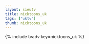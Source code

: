 ```yaml
--- 
layout: sieutv
title: nicktoons_uk
tags: ["uktv"]
thumb: nicktoons_uk
---
```

{% include tvadv key=nicktoons_uk %}
